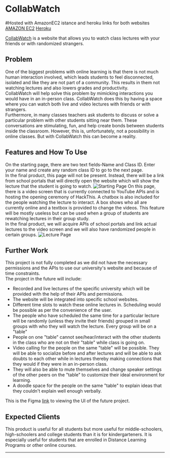 # CollabWatch
#Hosted with AmazonEC2 istance and heroku
links for both websites
[AMAZON EC2](http://18.216.235.26:3000/)
[Heroku](collabwatch.herokuapp.com)

[CollabWatch](collabwatch.herokuapp.com) is a website that allows you to watch class lectures with your friends or with randomized strangers.

## Problem 
One of the biggest problems with online learning is that there is not much human interaction involved, which leads students to feel disconnected, isolated and like they are not part of a community. This results in them not watching lectures and also lowers grades and productivity. <br />
CollabWatch will help solve this problem by mimicking interactions you would have in an in-person class. CollabWatch does this by having a space where you can watch both live and video lectures with friends or with strangers. <br />
Furthermore, in many classes teachers ask students to discuss or solve a particular problem with other students sitting near them. These conversations are stimulating, fun, and help create bonds between students inside the classroom. However, this is, unfortunately, not a possibility in online classes. But with CollabWatch this can become a reality.

## Features and How To Use
On the starting page, there are two text fields-Name and Class ID. Enter your name and create any random class ID to go to the next page.  <br />
In the final product, this page will not be present. Instead, there will be a link from school portals that will directly open the website which will show the lecture that the student is going to watch.
![Starting Page](https://github.com/withteja/unnamed/blob/master/img/2image.jpeg?raw=true)
On this page, there is a video screen that is currently connected to YouTube APIs and is hosting the opening ceremony of HackThis. A chatbox is also included for the people watching the lecture to interact. A box shows who all are currently online and a textbox is provided to change the videos. This feature will be mostly useless but can be used when a group of students are rewatching lectures in their group study. <br />
In the final product, we will acquire APIs of school portals and link actual lectures to the video screen and we will also have randomized people in certain groups.
![Lecture Page](https://github.com/withteja/unnamed/blob/master/img/3image.jpeg?raw=true)

## Further Work
This project is not fully completed as we did not have the necessary permissions and the APIs to use our university's website and because of time constraints. <br />
The project in the future will include:<br />
- Recorded and live lectures of the specific university which will be provided with the help of their APIs and permissions.
- The website will be integrated into specific school websites. 
- Different time slots to watch these online lectures in. Scheduling would be possible as per the convenience of the user.
- The people who have scheduled the same time for a particular lecture will be randomly (unless they invite their friends) grouped in small groups with who they will watch the lecture. Every group will be on a "table"
- People on one "table" cannot see/hear/interact with the other students in the class who are not on their "table" while class is going on.
- Video calling for the people on the same "table" will be possible. They will be able to socialize before and after lectures and will be able to ask doubts to each other while in lectures thereby making connections that they would if they were in an in-person class.
- They will also be able to mute themselves and change speaker settings of the other peers on the "table" to customize their ideal environment for learning.
- A doodle space for the people on the same "table" to explain ideas that they couldn't explain well enough verbally.

This is the Figma [link](https://www.figma.com/file/J7t4mUuxfvkVvuusGHFeFS/Hackathon?node-id=0%3A1) to viewing the UI of the future project.

## Expected Clients
This product is useful for all students but more useful for middle-schoolers, high-schoolers and college students than it is for kindergarteners. It is especially useful for students that are enrolled in Distance Learning Programs or other online courses. 

---
